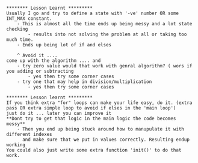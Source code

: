	******** Lesson Learnt *********
	Usually I go and try to define a state with '-ve' number OR some INT_MAX constant. 
		- This is almost all the time ends up being messy and a lot state checking
			- results into not solving the problem at all or taking too much time. 
		- Ends up being lot of if and elses 
		
		^ Avoid it .... 
	come up with the algorithm .... and 
		- try zero value would that work with genral algorithm? ( wors if you adding or subtracting 
			- yes then try some corner cases
		- try one that may help in division/multiplication 
			- yes then try some corner cases
			
	******** Lesson learnt ********* 
	If you think extra "for" loops can make your life easy, do it. (extra pass OR extra simple loop to avoid if elses in the 'main loop')
	just do it ... later you can improve it 
	**Dont try to get that logic in the main logic the code becomes messy**
		- Then you end up being stuck around how to manupulate it with different indexes
		  and make sure that we put in values correctly. Resulting endup working 
	You could also just write some extra function 'init()' to do that work. 
